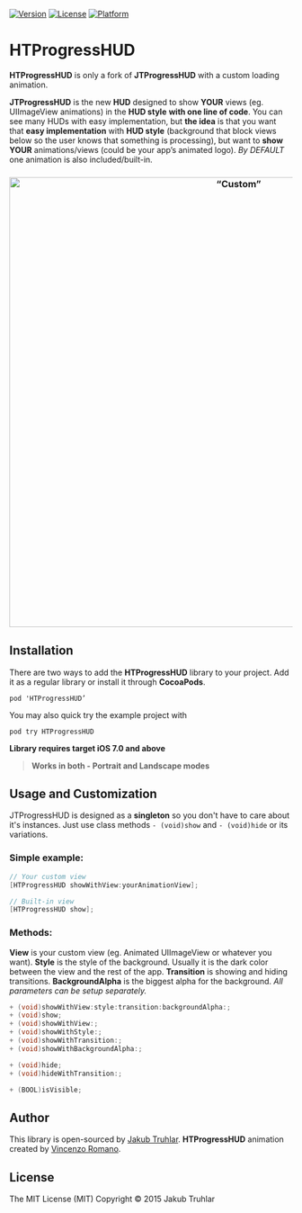 [![Version](https://img.shields.io/cocoapods/v/HTProgressHUD.svg)](http://cocoapods.org/pods/HTProgressHUD)
[![License](https://img.shields.io/cocoapods/l/HTProgressHUD.svg)](http://cocoapods.org/pods/HTProgressHUD)
[![Platform](https://img.shields.io/cocoapods/p/HTProgressHUD.svg)](http://cocoapods.org/pods/HTProgressHUD)

# HTProgressHUD

**HTProgressHUD** is only a fork of **JTProgressHUD** with a custom loading animation.

**JTProgressHUD** is the new **HUD** designed to show **YOUR** views (eg. UIImageView animations) in the **HUD style** **with one line of code**. You can see many HUDs with easy implementation, but **the idea** is that you want that **easy implementation** with **HUD style** (background that block views below so the user knows that something is processing), but want to **show YOUR** animations/views (could be your app’s animated logo). *By DEFAULT* one animation is also included/built-in.

<h3 align="center">
  <img src="https://github.com/elchief84/JTProgressHUD/blob/master/Screens/preview.png" alt=“Custom” height="800"/>
</h3>


## Installation
There are two ways to add the **HTProgressHUD** library to your project. Add it as a regular library or install it through **CocoaPods**.

`pod 'HTProgressHUD’`

You may also quick try the example project with

`pod try HTProgressHUD`

**Library requires target iOS 7.0 and above**

> **Works in both - Portrait and Landscape modes**


## Usage and Customization

JTProgressHUD is designed as a **singleton** so you don't have to care about it's instances. Just use class methods `- (void)show` and `- (void)hide` or its variations.

### Simple example:
```objective-c
// Your custom view
[HTProgressHUD showWithView:yourAnimationView];

// Built-in view
[HTProgressHUD show];
```

### Methods:

**View** is your custom view (eg. Animated UIImageView or whatever you want). **Style** is the style of the background. Usually it is the dark color between the view and the rest of the app. **Transition** is showing and hiding transitions. **BackgroundAlpha** is the biggest alpha for the background. *All parameters can be setup separately.*

```objective-c
+ (void)showWithView:style:transition:backgroundAlpha:;
+ (void)show;
+ (void)showWithView:;
+ (void)showWithStyle:;
+ (void)showWithTransition:;
+ (void)showWithBackgroundAlpha:;

+ (void)hide;
+ (void)hideWithTransition:;

+ (BOOL)isVisible;
```

## Author
This library is open-sourced by [Jakub Truhlar](http://kubatruhlar.cz).
**HTProgressHUD** animation created by [Vincenzo Romano](https://www.enzoromano.eu). 

## License
The MIT License (MIT)
Copyright © 2015 Jakub Truhlar
